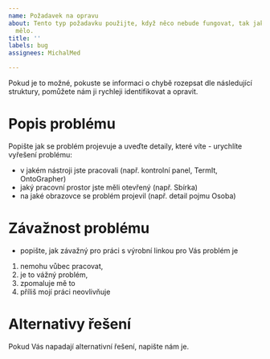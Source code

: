 ```yaml
---
name: Požadavek na opravu
about: Tento typ požadavku použijte, když něco nebude fungovat, tak jak by podle vás
  mělo.
title: ''
labels: bug
assignees: MichalMed

---
```

Pokud je to možné, pokuste se informaci o chybě rozepsat dle následující struktury, pomůžete nám ji rychleji identifikovat a opravit.

# Popis problému
Popište jak se problém projevuje a uveďte detaily, které víte - urychlíte vyřešení problému:
- v jakém nástroji jste pracovali (např. kontrolní panel, TermIt, OntoGrapher)
- jaký pracovní prostor jste měli otevřený (např. Sbírka)
- na jaké obrazovce se problém projevil (např. detail pojmu Osoba)

# Závažnost problému
- popište, jak závažný pro práci s výrobní linkou pro Vás problém je
1. nemohu vůbec pracovat, 
2. je to vážný problém,
3. zpomaluje mě to
4. příliš mojí práci neovlivňuje

# Alternativy řešení
Pokud Vás napadají alternativní řešení, napište nám je.
